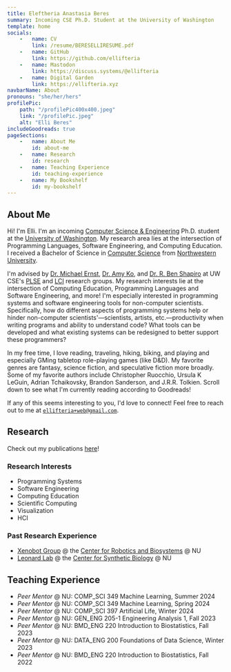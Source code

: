 ```yaml
---
title: Eleftheria Anastasia Beres
summary: Incoming CSE Ph.D. Student at the University of Washington
template: home
socials:
    -   name: CV
        link: /resume/BERESELLIRESUME.pdf
    -   name: GitHub
        link: https://github.com/ellifteria
    -   name: Mastodon
        link: https://discuss.systems/@ellifteria
    -   name: Digital Garden
        link: https://ellifteria.xyz
navbarName: About
pronouns: "she/her/hers"
profilePic:
    path: "/profilePic400x400.jpeg"
    link: "/profilePic.jpeg"
    alt: "Elli Beres"
includeGoodreads: true
pageSections:
    -   name: About Me
        id: about-me
    -   name: Research
        id: research
    -   name: Teaching Experience
        id: teaching-experience
    -   name: My Bookshelf
        id: my-bookshelf
---
```


## About Me

Hi! I'm Elli.
I'm an incoming [Computer Science & Engineering](https://www.cs.washington.edu) Ph.D. student at the [University of Washington](https://www.washington.edu).
My research area lies at the intersection of Programming Languages, Software Engineering, and Computing Education.
I received a Bachelor of Science in [Computer Science]((https://www.mccormick.northwestern.edu/computer-science/)) from [Northwestern University](https://www.northwestern.edu/).

I'm advised by [Dr. Michael Ernst](https://www.cs.washington.edu/homes/mernst/), [Dr. Amy Ko](https://faculty.washington.edu/ajko/), and [Dr. R. Ben Shapiro](https://benshapi.ro/) at UW CSE's [PLSE](https://uwplse.org) and [LCI](https://www.computinged.uw.edu/) research groups.
My research interests lie at the intersection of Computing Education, Programming Languages and Software Engineering, and more!
I'm especially interested in programming systems and software engineering tools for non-computer scientists.
Specifically, how do different aspects of programming systems help or hinder non-computer scientists'—scientists, artists, etc.—productivity when writing programs and ability to understand code?
What tools can be developed and what existing systems can be redesigned to better support these programmers?

In my free time, I love reading, traveling, hiking, biking, and playing and especially GMing tabletop role-playing games (like D&D).
My favorite genres are fantasy, science fiction, and speculative fiction more broadly.
Some of my favorite authors include Christopher Ruocchio, Ursula K LeGuin, Adrian Tchaikovsky, Brandon Sanderson, and J.R.R. Tolkien.
Scroll down to see what I'm currently reading according to Goodreads!

If any of this seems interesting to you, I'd love to connect!
Feel free to reach out to me at [`ellifteria+web@gmail.com`](mailto:ellifteria+web@gmail.com).

## Research

Check out my publications [here](publications)!

### Research Interests

- Programming Systems
- Software Engineering
- Computing Education
- Scientific Computing
- Visualization
- HCI

### Past Research Experience

- [Xenobot Group](https://www.xenobot.group/) @ the [Center for Robotics and Biosystems](https://robotics.northwestern.edu/) @ NU
- [Leonard Lab](https://www.leonard.northwestern.edu/) @ the [Center for Synthetic Biology](https://syntheticbiology.northwestern.edu/) @ NU

## Teaching Experience

- *Peer Mentor* @ NU: COMP_SCI 349 Machine Learning, Summer 2024
- *Peer Mentor* @ NU: COMP_SCI 349 Machine Learning, Spring 2024
- *Peer Mentor* @ NU: COMP_SCI 397 Artificial Life, Winter 2024
- *Peer Mentor* @ NU: GEN_ENG 205-1 Engineering Analysis 1, Fall 2023
- *Peer Mentor* @ NU: BMD_ENG 220 Introduction to Biostatistics, Fall 2023
- *Peer Mentor* @ NU: DATA_ENG 200 Foundations of Data Science, Winter 2023
- *Peer Mentor* @ NU: BMD_ENG 220 Introduction to Biostatistics, Fall 2022
